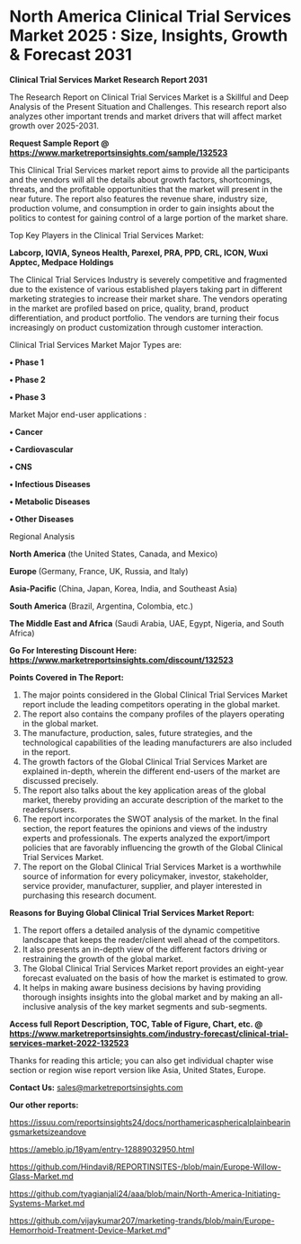 # North America Clinical Trial Services Market 2025 : Size, Insights, Growth & Forecast 2031

<strong>Clinical Trial Services Market Research Report 2031</strong>

The Research Report on Clinical Trial Services Market is a Skillful and Deep Analysis of the Present Situation and Challenges. This research report also analyzes other important trends and market drivers that will affect market growth over 2025-2031.

<strong>Request Sample Report @ <a href=https://www.marketreportsinsights.com/sample/132523>https://www.marketreportsinsights.com/sample/132523</a></strong>

This Clinical Trial Services market report aims to provide all the participants and the vendors will all the details about growth factors, shortcomings, threats, and the profitable opportunities that the market will present in the near future. The report also features the revenue share, industry size, production volume, and consumption in order to gain insights about the politics to contest for gaining control of a large portion of the market share.

Top Key Players in the Clinical Trial Services Market:

<strong>Labcorp, IQVIA, Syneos Health, Parexel, PRA, PPD, CRL, ICON, Wuxi Apptec, Medpace Holdings</strong>

The Clinical Trial Services Industry is severely competitive and fragmented due to the existence of various established players taking part in different marketing strategies to increase their market share. The vendors operating in the market are profiled based on price, quality, brand, product differentiation, and product portfolio. The vendors are turning their focus increasingly on product customization through customer interaction.

Clinical Trial Services Market Major Types are:

<strong>• Phase 1

• Phase 2

• Phase 3</strong>

Market Major end-user applications :

<strong>• Cancer

• Cardiovascular

• CNS

• Infectious Diseases

• Metabolic Diseases

• Other Diseases</strong>

Regional Analysis

</u><strong><b>North America</b></strong> (the United States, Canada, and Mexico)

<strong><b>Europe </b></strong>(Germany, France, UK, Russia, and Italy)

<strong><b>Asia-Pacific</b></strong> (China, Japan, Korea, India, and Southeast Asia)

<strong><b>South America</b></strong> (Brazil, Argentina, Colombia, etc.)

<strong><b>The Middle East and Africa</b></strong> (Saudi Arabia, UAE, Egypt, Nigeria, and South Africa)

<strong>Go For Interesting Discount Here: <a href=https://www.marketreportsinsights.com/discount/132523>https://www.marketreportsinsights.com/discount/132523</a></strong>

<strong>Points Covered in The Report:</strong>
<ol>
  <li>The major points considered in the Global Clinical Trial Services Market report include the leading competitors operating in the global market.</li>
  <li>The report also contains the company profiles of the players operating in the global market.</li>
  <li>The manufacture, production, sales, future strategies, and the technological capabilities of the leading manufacturers are also included in the report.</li>
  <li>The growth factors of the Global Clinical Trial Services Market are explained in-depth, wherein the different end-users of the market are discussed precisely.</li>
  <li>The report also talks about the key application areas of the global market, thereby providing an accurate description of the market to the readers/users.</li>
  <li>The report incorporates the SWOT analysis of the market. In the final section, the report features the opinions and views of the industry experts and professionals. The experts analyzed the export/import policies that are favorably influencing the growth of the Global Clinical Trial Services Market.</li>
  <li>The report on the Global Clinical Trial Services Market is a worthwhile source of information for every policymaker, investor, stakeholder, service provider, manufacturer, supplier, and player interested in purchasing this research document.</li>
</ol>
<strong>Reasons for Buying Global Clinical Trial Services Market Report:</strong>

<ol>
  <li>The report offers a detailed analysis of the dynamic competitive landscape that keeps the reader/client well ahead of the competitors.</li>
  <li>It also presents an in-depth view of the different factors driving or restraining the growth of the global market.</li>
  <li>The Global Clinical Trial Services Market report provides an eight-year forecast evaluated on the basis of how the market is estimated to grow.</li>
  <li>It helps in making aware business decisions by having providing thorough insights insights into the global market and by making an all-inclusive analysis of the key market segments and sub-segments.</li>
</ol>
<strong>Access full Report Description, TOC, Table of Figure, Chart, etc. @ <a href=https://www.marketreportsinsights.com/industry-forecast/clinical-trial-services-market-2022-132523>https://www.marketreportsinsights.com/industry-forecast/clinical-trial-services-market-2022-132523</a></strong>


Thanks for reading this article; you can also get individual chapter wise section or region wise report version like Asia, United States, Europe.

<strong>Contact Us:</strong>
sales@marketreportsinsights.com

<strong>Our other reports:</strong>

<a href=https://issuu.com/reportsinsights24/docs/northamericasphericalplainbearingsmarketsizeandove>https://issuu.com/reportsinsights24/docs/northamericasphericalplainbearingsmarketsizeandove</a>

<a href=https://ameblo.jp/18yam/entry-12889032950.html>https://ameblo.jp/18yam/entry-12889032950.html</a>

<a href=https://github.com/Hindavi8/REPORTINSITES-/blob/main/Europe-Willow-Glass-Market.md>https://github.com/Hindavi8/REPORTINSITES-/blob/main/Europe-Willow-Glass-Market.md</a>

<a href=https://github.com/tyagianjali24/aaa/blob/main/North-America-Initiating-Systems-Market.md>https://github.com/tyagianjali24/aaa/blob/main/North-America-Initiating-Systems-Market.md</a>

<a href=https://github.com/vijaykumar207/marketing-trands/blob/main/Europe-Hemorrhoid-Treatment-Device-Market.md>https://github.com/vijaykumar207/marketing-trands/blob/main/Europe-Hemorrhoid-Treatment-Device-Market.md</a>"
